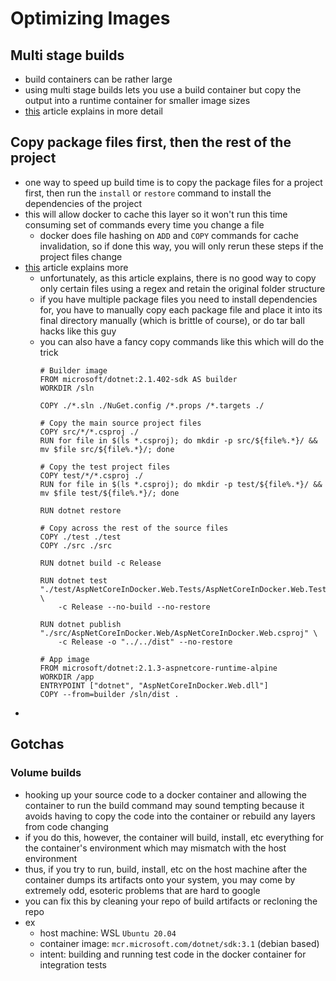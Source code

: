 # Optimizing Images

## Multi stage builds
- build containers can be rather large
- using multi stage builds lets you use a build container but copy the output into a runtime container for smaller image sizes
- [this](https://medium.com/@chrislewisdev/optimizing-your-net-core-docker-image-size-with-multi-stage-builds-778c577121d) article explains in more detail

## Copy package files first, then the rest of the project
- one way to speed up build time is to copy the package files for a project first, then run the `install` or `restore` command to install the dependencies of the project
- this will allow docker to cache this layer so it won't run this time consuming set of commands every time you change a file
  - docker does file hashing on `ADD` and `COPY` commands for cache invalidation, so if done this way, you will only rerun these steps if the project files change
- [this](https://andrewlock.net/optimising-asp-net-core-apps-in-docker-avoiding-manually-copying-csproj-files/) article explains more
  - unfortunately, as this article explains, there is no good way to copy only certain files using a regex and retain the original folder structure
  - if you have multiple package files you need to install dependencies for, you have to manually copy each package file and place it into its final directory manually (which is brittle of course), or do tar ball hacks like this guy
  - you can also have a fancy copy commands like this which will do the trick
    ```docker
    # Builder image
    FROM microsoft/dotnet:2.1.402-sdk AS builder
    WORKDIR /sln

    COPY ./*.sln ./NuGet.config /*.props /*.targets ./

    # Copy the main source project files
    COPY src/*/*.csproj ./
    RUN for file in $(ls *.csproj); do mkdir -p src/${file%.*}/ && mv $file src/${file%.*}/; done

    # Copy the test project files
    COPY test/*/*.csproj ./
    RUN for file in $(ls *.csproj); do mkdir -p test/${file%.*}/ && mv $file test/${file%.*}/; done

    RUN dotnet restore

    # Copy across the rest of the source files
    COPY ./test ./test
    COPY ./src ./src

    RUN dotnet build -c Release

    RUN dotnet test "./test/AspNetCoreInDocker.Web.Tests/AspNetCoreInDocker.Web.Tests.csproj" \
        -c Release --no-build --no-restore

    RUN dotnet publish "./src/AspNetCoreInDocker.Web/AspNetCoreInDocker.Web.csproj" \
        -c Release -o "../../dist" --no-restore

    # App image
    FROM microsoft/dotnet:2.1.3-aspnetcore-runtime-alpine
    WORKDIR /app
    ENTRYPOINT ["dotnet", "AspNetCoreInDocker.Web.dll"]
    COPY --from=builder /sln/dist .
    ```
- 

## Gotchas

### Volume builds
- hooking up your source code to a docker container and allowing the container to run the build command may sound tempting because it avoids having to copy the code into the container or rebuild any layers from code changing
- if you do this, however, the container will build, install, etc everything for the container's environment which may mismatch with the host environment
- thus, if you try to run, build, install, etc on the host machine after the container dumps its artifacts onto your system, you may come by extremely odd, esoteric problems that are hard to google
- you can fix this by cleaning your repo of build artifacts or recloning the repo
- ex
  - host machine: WSL `Ubuntu 20.04`
  - container image: `mcr.microsoft.com/dotnet/sdk:3.1` (debian based)
  - intent: building and running test code in the docker container for integration tests
